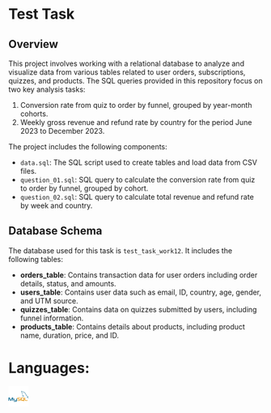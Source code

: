 # Test Task

## Overview
This project involves working with a relational database to analyze and visualize data from various tables related to user orders, subscriptions, quizzes, and products. The SQL queries provided in this repository focus on two key analysis tasks:
1. Conversion rate from quiz to order by funnel, grouped by year-month cohorts.
2. Weekly gross revenue and refund rate by country for the period June 2023 to December 2023.

The project includes the following components:
- `data.sql`: The SQL script used to create tables and load data from CSV files.
- `question_01.sql`: SQL query to calculate the conversion rate from quiz to order by funnel, grouped by cohort.
- `question_02.sql`: SQL query to calculate total revenue and refund rate by week and country.

## Database Schema
The database used for this task is `test_task_work12`. It includes the following tables:

- **orders_table**: Contains transaction data for user orders including order details, status, and amounts.
- **users_table**: Contains user data such as email, ID, country, age, gender, and UTM source.
- **quizzes_table**: Contains data on quizzes submitted by users, including funnel information.
- **products_table**: Contains details about products, including product name, duration, price, and ID.


 <h1 align="left">Languages:</h1>
<p align="left"> <a href="https://www.mysql.com/" target="_blank" rel="noreferrer"> <img src="https://raw.githubusercontent.com/devicons/devicon/master/icons/mysql/mysql-original-wordmark.svg" alt="mysql" width="40" height="40"/> </a> </p>
